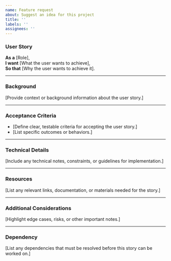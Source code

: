 ```yaml
---
name: Feature request
about: Suggest an idea for this project
title: ''
labels: ''
assignees: ''
---
```


### **User Story**

**As a** [Role],  
**I want** [What the user wants to achieve],  
**So that** [Why the user wants to achieve it].

---

### **Background**

[Provide context or background information about the user story.]

---

### **Acceptance Criteria**

- [Define clear, testable criteria for accepting the user story.]
- [List specific outcomes or behaviors.]

---

### **Technical Details**

[Include any technical notes, constraints, or guidelines for implementation.]

---

### **Resources**

[List any relevant links, documentation, or materials needed for the story.]

---

### **Additional Considerations**

[Highlight edge cases, risks, or other important notes.]

---

### **Dependency**

[List any dependencies that must be resolved before this story can be worked on.]
